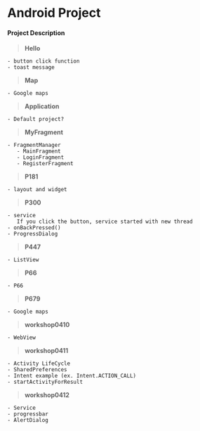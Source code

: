 # Android Project


#### <i class="icon-folder-open"></i> Project Description 

> **Hello**

    - button click function 
    - toast message
   
> **Map** 	        

    - Google maps


> **Application**

    - Default project? 

> **MyFragment**
  
    - FragmentManager
       - MainFragment 
       - LoginFragment 
       - RegisterFragment

> **P181**
  
    - layout and widget
  
> **P300**
    
    - service  
       If you click the button, service started with new thread
    - onBackPressed()
    - ProgressDialog
    
> **P447**	  

    - ListView

> **P66**
  
    - P66

> **P679**

    - Google maps

> **workshop0410**	
  
    - WebView

> **workshop0411**

    - Activity LifeCycle 
    - SharedPreferences  
    - Intent example (ex. Intent.ACTION_CALL)
    - startActivityForResult  

> **workshop0412**   

    - Service
    - progressbar
    - AlertDialog

